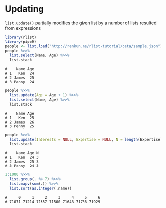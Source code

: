 

# Updating

`list.update()` partially modifies the given list by a number of lists resulted from expressions.


```r
library(rlist)
library(pipeR)
people <- list.load("http://renkun.me/rlist-tutorial/data/sample.json")
people %>>%
  list.select(Name, Age) %>>%
  list.stack
```

```
#    Name Age
# 1   Ken  24
# 2 James  25
# 3 Penny  24
```


```r
people %>>%
  list.update(Age = Age + 1) %>>%
  list.select(Name, Age) %>>%
  list.stack
```

```
#    Name Age
# 1   Ken  25
# 2 James  26
# 3 Penny  25
```


```r
people %>>%
  list.update(Interests = NULL, Expertise = NULL, N = length(Expertise)) %>>%
  list.stack
```

```
#    Name Age N
# 1   Ken  24 3
# 2 James  25 3
# 3 Penny  24 3
```


```r
1:1000 %>>%
  list.group(. %% 7) %>>%
  list.mapv(sum(.)) %>>%
  list.sort(as.integer(.name))
```

```
#     0     1     2     3     4     5     6 
# 71071 71214 71357 71500 71643 71786 71929
```


